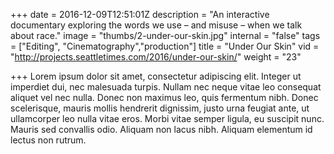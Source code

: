 +++
date = 2016-12-09T12:51:01Z
description = "An interactive documentary exploring the words we use – and misuse – when we talk about race."
image = "thumbs/2-under-our-skin.jpg"
internal = "false"
tags = ["Editing", "Cinematography","production"]
title = "Under Our Skin"
vid = "http://projects.seattletimes.com/2016/under-our-skin/"
weight = "23"

+++
Lorem ipsum dolor sit amet, consectetur adipiscing elit. Integer ut imperdiet dui, nec malesuada turpis. Nullam nec neque vitae leo consequat aliquet vel nec nulla. Donec non maximus leo, quis fermentum nibh. Donec scelerisque, mauris mollis hendrerit dignissim, justo urna feugiat ante, ut ullamcorper leo nulla vitae eros. Morbi vitae semper ligula, eu suscipit nunc. Mauris sed convallis odio. Aliquam non lacus nibh. Aliquam elementum id lectus non rutrum.
